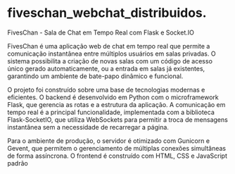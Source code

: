 # fiveschan_webchat_distribuidos.
FivesChan - Sala de Chat em Tempo Real com Flask e Socket.IO

FivesChan é uma aplicação web de chat em tempo real que permite a comunicação instantânea entre múltiplos usuários em salas privadas. O sistema possibilita a criação de novas salas com um código de acesso único gerado automaticamente, ou a entrada em salas já existentes, garantindo um ambiente de bate-papo dinâmico e funcional.

O projeto foi construído sobre uma base de tecnologias modernas e eficientes. O backend é desenvolvido em Python com o microframework Flask, que gerencia as rotas e a estrutura da aplicação. A comunicação em tempo real é a principal funcionalidade, implementada com a biblioteca Flask-SocketIO, que utiliza WebSockets para permitir a troca de mensagens instantânea sem a necessidade de recarregar a página.

Para o ambiente de produção, o servidor é otimizado com Gunicorn e Gevent, que permitem o gerenciamento de múltiplas conexões simultâneas de forma assíncrona. O frontend é construído com HTML, CSS e JavaScript padrão
